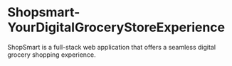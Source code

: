# Shopsmart-YourDigitalGroceryStoreExperience
ShopSmart is a full-stack web application that offers a seamless digital grocery shopping experience.
